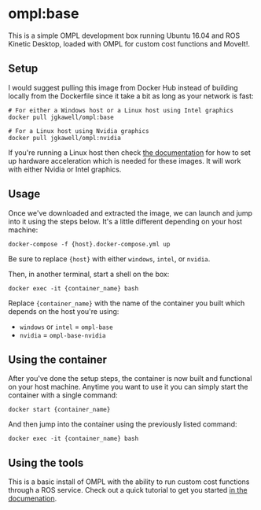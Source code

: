 # ompl:base

This is a simple OMPL development box running Ubuntu 16.04 and ROS Kinetic Desktop, loaded with OMPL for custom cost functions and MoveIt!.


## Setup

I would suggest pulling this image from Docker Hub instead of building locally from the Dockerfile since it take a bit as long as your network is fast:

```
# For either a Windows host or a Linux host using Intel graphics
docker pull jgkawell/ompl:base

# For a Linux host using Nvidia graphics
docker pull jgkawell/ompl:nvidia
```

If you're running a Linux host then check [the documentation](../docs/hardware-acceleration-linux.md) for how to set up hardware acceleration which is needed for these images. It will work with either Nvidia or Intel graphics.


## Usage

Once we've downloaded and extracted the image, we can launch and jump into it using the steps below. It's a little different depending on your host machine:

```
docker-compose -f {host}.docker-compose.yml up
```

Be sure to replace `{host}` with either `windows`, `intel`, or `nvidia`.

Then, in another terminal, start a shell on the box:

```
docker exec -it {container_name} bash
```

Replace `{container_name}` with the name of the container you built which depends on the host you're using:

- `windows` or `intel` = `ompl-base`
- `nvidia` = `ompl-base-nvidia`


## Using the container

After you've done the setup steps, the container is now built and functional on your host machine. Anytime you want to use it you can simply start the container with a single command:

```
docker start {container_name}
```

And then jump into the container using the previously listed command:

```
docker exec -it {container_name} bash
```


## Using the tools

This is a basic install of OMPL with the ability to run custom cost functions through a ROS service. Check out a quick tutorial to get you started [in the documenation](../docs/custom-cost-ompl.md).